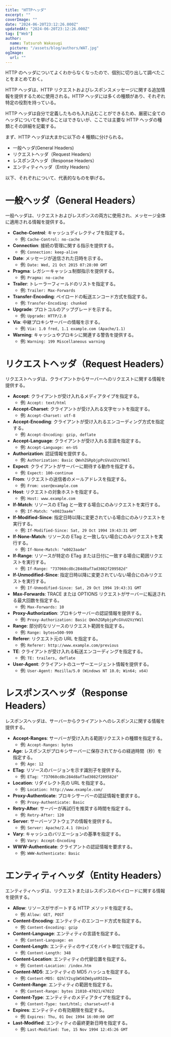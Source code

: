 ```yaml
---
title: "HTTPヘッダ"
excerpt: ""
coverImage: ""
date: "2024-06-20T23:12:26.000Z"
updatedAt: "2024-06-20T23:12:26.000Z"
tag: ["Web"]
author:
  name: Tatsuroh Wakasugi
  picture: "/assets/blog/authors/WAT.jpg"
ogImage:
  url: ""
---
```


HTTP のヘッダについてよくわからなくなったので、個別に切り出して調べたことをまとめておく。

HTTP ヘッダは、HTTP リクエストおよびレスポンスメッセージに関する追加情報を提供するために使用される。HTTP ヘッダには多くの種類があり、それぞれ特定の役割を持っている。

HTTP ヘッダは自分で定義したものも入れ込むことができるため、厳密に全てのヘッダについてを挙げることはできないが、ここでは主要な HTTP ヘッダの種類とその詳細を記載する。

まず、HTTP ヘッダは大まかに以下の 4 種類に分けられる。

- 一般ヘッダ(General Headers)
- リクエストヘッダ（Request Headers）
- レスポンスヘッダ（Response Headers）
- エンティティヘッダ（Entity Headers）

以下、それぞれについて、代表的なものを挙げる。

# 一般ヘッダ（General Headers）

一般ヘッダは、リクエストおよびレスポンスの両方に使用され、メッセージ全体に適用される情報を提供する。

- **Cache-Control**: キャッシュディレクティブを指定する。
  - 例: `Cache-Control: no-cache`
- **Connection**: 接続の管理に関する指示を提供する。
  - 例: `Connection: keep-alive`
- **Date**: メッセージが送信された日時を示する。
  - 例: `Date: Wed, 21 Oct 2015 07:28:00 GMT`
- **Pragma**: レガシーキャッシュ制御指示を提供する。
  - 例: `Pragma: no-cache`
- **Trailer**: トレーラーフィールドのリストを指定する。
  - 例: `Trailer: Max-Forwards`
- **Transfer-Encoding**: ペイロードの転送エンコード方式を指定する。
  - 例: `Transfer-Encoding: chunked`
- **Upgrade**: プロトコルのアップグレードを示する。
  - 例: `Upgrade: HTTP/2.0`
- **Via**: 中継プロキシサーバーの情報を示する。
  - 例: `Via: 1.0 fred, 1.1 example.com (Apache/1.1)`
- **Warning**: キャッシュやプロキシに関連する警告を提供する。
  - 例: `Warning: 199 Miscellaneous warning`

# リクエストヘッダ（Request Headers）

リクエストヘッダは、クライアントからサーバーへのリクエストに関する情報を提供する。

- **Accept**: クライアントが受け入れるメディアタイプを指定する。
  - 例: `Accept: text/html`
- **Accept-Charset**: クライアントが受け入れる文字セットを指定する。
  - 例: `Accept-Charset: utf-8`
- **Accept-Encoding**: クライアントが受け入れるエンコーディング方式を指定する。
  - 例: `Accept-Encoding: gzip, deflate`
- **Accept-Language**: クライアントが受け入れる言語を指定する。
  - 例: `Accept-Language: en-US`
- **Authorization**: 認証情報を提供する。
  - 例: `Authorization: Basic QWxhZGRpbjpPcGVuU2VzYW1l`
- **Expect**: クライアントがサーバーに期待する動作を指定する。
  - 例: `Expect: 100-continue`
- **From**: リクエストの送信者のメールアドレスを指定する。
  - 例: `From: user@example.com`
- **Host**: リクエストの対象ホストを指定する。
  - 例: `Host: www.example.com`
- **If-Match**: リソースの ETag と一致する場合にのみリクエストを実行する。
  - 例: `If-Match: "e0023aa4e"`
- **If-Modified-Since**: 指定日時以降に変更されている場合にのみリクエストを実行する。
  - 例: `If-Modified-Since: Sat, 29 Oct 1994 19:43:31 GMT`
- **If-None-Match**: リソースの ETag と一致しない場合にのみリクエストを実行する。
  - 例: `If-None-Match: "e0023aa4e"`
- **If-Range**: リソースが特定の ETag または日付に一致する場合に範囲リクエストを実行する。
  - 例: `If-Range: "737060cd8c284d8af7ad3082f209582d"`
- **If-Unmodified-Since**: 指定日時以降に変更されていない場合にのみリクエストを実行する。
  - 例: `If-Unmodified-Since: Sat, 29 Oct 1994 19:43:31 GMT`
- **Max-Forwards**: TRACE または OPTIONS リクエストがサーバーに転送される最大回数を指定する。
  - 例: `Max-Forwards: 10`
- **Proxy-Authorization**: プロキシサーバーの認証情報を提供する。
  - 例: `Proxy-Authorization: Basic QWxhZGRpbjpPcGVuU2VzYW1l`
- **Range**: 部分的なリソースのリクエスト範囲を指定する。
  - 例: `Range: bytes=500-999`
- **Referer**: リクエスト元の URL を指定する。
  - 例: `Referer: http://www.example.com/previous`
- **TE**: クライアントが受け入れる転送エンコーディングを指定する。
  - 例: `TE: trailers, deflate`
- **User-Agent**: クライアントのユーザーエージェント情報を提供する。
  - 例: `User-Agent: Mozilla/5.0 (Windows NT 10.0; Win64; x64)`

# レスポンスヘッダ（Response Headers）

レスポンスヘッダは、サーバーからクライアントへのレスポンスに関する情報を提供する。

- **Accept-Ranges**: サーバーが受け入れる範囲リクエストの種類を指定する。
  - 例: `Accept-Ranges: bytes`
- **Age**: レスポンスがプロキシサーバーに保存されてからの経過時間（秒）を指定する。
  - 例: `Age: 12`
- **ETag**: リソースのバージョンを示す識別子を提供する。
  - 例: `ETag: "737060cd8c284d8af7ad3082f209582d"`
- **Location**: リダイレクト先の URL を指定する。
  - 例: `Location: http://www.example.com/`
- **Proxy-Authenticate**: プロキシサーバーの認証情報を要求する。
  - 例: `Proxy-Authenticate: Basic`
- **Retry-After**: サーバーが再試行を推奨する時間を指定する。
  - 例: `Retry-After: 120`
- **Server**: サーバーソフトウェアの情報を提供する。
  - 例: `Server: Apache/2.4.1 (Unix)`
- **Vary**: キャッシュのバリエーションの基準を指定する。
  - 例: `Vary: Accept-Encoding`
- **WWW-Authenticate**: クライアントの認証情報を要求する。
  - 例: `WWW-Authenticate: Basic`

# エンティティヘッダ（Entity Headers）

エンティティヘッダは、リクエストまたはレスポンスのペイロードに関する情報を提供する。

- **Allow**: リソースがサポートする HTTP メソッドを指定する。
  - 例: `Allow: GET, POST`
- **Content-Encoding**: エンティティのエンコード方式を指定する。
  - 例: `Content-Encoding: gzip`
- **Content-Language**: エンティティの言語を指定する。
  - 例: `Content-Language: en`
- **Content-Length**: エンティティのサイズをバイト単位で指定する。
  - 例: `Content-Length: 348`
- **Content-Location**: エンティティの代替位置を指定する。
  - 例: `Content-Location: /index.htm`
- **Content-MD5**: エンティティの MD5 ハッシュを指定する。
  - 例: `Content-MD5: Q2hlY2sgSW50ZWdyaXR5IQ==`
- **Content-Range**: エンティティの範囲を指定する。
  - 例: `Content-Range: bytes 21010-47021/47022`
- **Content-Type**: エンティティのメディアタイプを指定する。
  - 例: `Content-Type: text/html; charset=utf-8`
- **Expires**: エンティティの有効期限を指定する。
  - 例: `Expires: Thu, 01 Dec 1994 16:00:00 GMT`
- **Last-Modified**: エンティティの最終更新日時を指定する。
  - 例: `Last-Modified: Tue, 15 Nov 1994 12:45:26 GMT`
